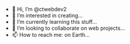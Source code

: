 - 👋 Hi, I’m @ctwebdev2
- 👀 I’m interested in creating...
- 🌱 I’m currently learning this stuff...
- 💞️ I’m looking to collaborate on web projects...
- 📫 How to reach me: on Earth...

<!---
ctwebdev2/ctwebdev2 is a ✨ special ✨ repository because its `README.md` (this file) appears on your GitHub profile.
You can click the Preview link to take a look at your changes.
--->
